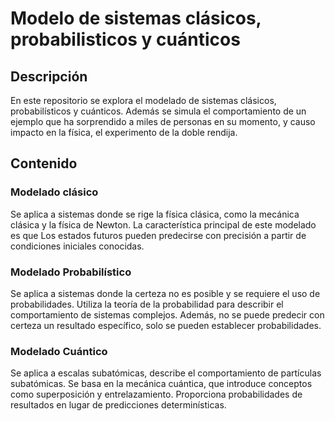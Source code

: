 # Modelo de sistemas clásicos, probabilisticos y cuánticos
## Descripción
En este repositorio se explora el modelado de sistemas clásicos, probabilísticos y cuánticos. Además se simula el comportamiento de un ejemplo que ha sorprendido a miles de personas en su momento, y causo impacto en la física, el experimento de la doble rendija.
## Contenido
### Modelado clásico
Se aplica a sistemas donde se rige la física clásica, como la mecánica clásica y la física de Newton. La característica principal de este modelado es que Los estados futuros pueden predecirse con precisión a partir de condiciones iniciales conocidas.
### Modelado Probabilístico
Se aplica a sistemas donde la certeza no es posible y se requiere el uso de probabilidades. Utiliza la teoría de la probabilidad para describir el comportamiento de sistemas complejos. Además, no se puede predecir con certeza un resultado específico, solo se pueden establecer probabilidades.
### Modelado Cuántico
Se aplica a escalas subatómicas, describe el comportamiento de partículas subatómicas. Se basa en la mecánica cuántica, que introduce conceptos como superposición y entrelazamiento. Proporciona probabilidades de resultados en lugar de predicciones determinísticas.
